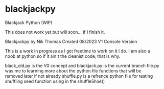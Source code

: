 # blackjackpy
Blackjack Python (WIP)

This does not work yet but will soon... if I finish it.

Blackjackpy by Nik Thomas
Created 08/2023
V1 Console Version

This is a work in progress as I get freetime to work on it I do. I am also a noob at python so if it ain't the cleanist code, that is why.

black_old.py is the V0 concept and blackjack.py is the current branch
file.py was me to learning more about the python file functions that will be removed later if not already
shuffle.py is a refrence python file for testing shuffling seed function using in the shuffleShoe()